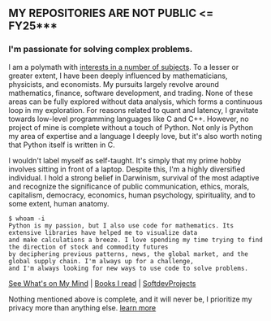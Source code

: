 ## MY REPOSITORIES ARE NOT PUBLIC <= FY25***


### I'm passionate for solving complex problems.

I am a polymath with [interests in a number of subjects](https://drshnp.com/images/subjects.png). To a lesser or greater extent, I have been deeply influenced by mathematicians, physicists, and economists. My pursuits largely revolve around mathematics, finance, software development, and trading. None of these areas can be fully explored without data analysis, which forms a continuous loop in my exploration. For reasons related to quant and latency, I gravitate towards low-level programming languages like C and C++. However, no project of mine is complete without a touch of Python. Not only is Python my area of expertise and a language I deeply love, but it's also worth noting that Python itself is written in C.

I wouldn't label myself as self-taught. It's simply that my prime hobby involves sitting in front of a laptop. Despite this, I'm a highly diversified individual. I hold a strong belief in Darwinism, survival of the most adaptive and recognize the significance of public communication, ethics, morals, capitalism, democracy, economics, human psychology, spirituality, and to some extent, human anatomy.



    $ whoam -i
    Python is my passion, but I also use code for mathematics. Its extensive libraries have helped me to visualize data
    and make calculations a breeze. I love spending my time trying to find the direction of stock and commodity futures
    by deciphering previous patterns, news, the global market, and the global supply chain. I'm always up for a challenge,
    and I'm always looking for new ways to use code to solve problems.




 [See What's on My Mind](https://1darshanpatil.github.io/blog) |
[Books I read](https://drshnp.com/books.html) | [SoftdevProjects](https://drshnp.com/currentproj.html)


Nothing mentioned above is complete, and it will never be, I prioritize my privacy more than anything else. [learn more](https://1darshanpatil.github.io/blog/privacyFolds/crudeprivacy.html)

